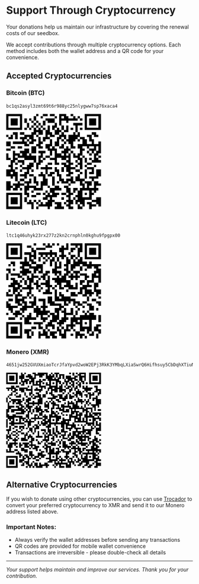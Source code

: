 # Support Through Cryptocurrency

Your donations help us maintain our infrastructure by covering the renewal costs of our seedbox.

We accept contributions through multiple cryptocurrency options. Each method includes both the wallet address and a QR code for your convenience.

## Accepted Cryptocurrencies

### Bitcoin (BTC)

```
bc1qs2asyl3zmt69t6r988yc25nlygww7sp76xaca4
```

![Bitcoin QR Code](https://github.com/GOG-Games-com/wallet-addresses/blob/main/images/bitcoin.png)

### Litecoin (LTC)

```
ltc1q46uhyk23rx277z2kn2crnphln0kghu9fpgpx00
```

![Litcoin QR Code](https://github.com/GOG-Games-com/wallet-addresses/blob/main/images/litecoin)

### Monero (XMR)

```
4651jw252GVUXmiaoTcrJfaYpvd2woW2EPj3RkK3YMbqLXiaSwrQ6Hifhsuy5CbDqhXTiuNdE7ozRG9qLEwSvwhUE55jviQ
```

![Monero QR Code](https://github.com/GOG-Games-com/wallet-addresses/blob/main/images/monero.png)

## Alternative Cryptocurrencies

If you wish to donate using other cryptocurrencies, you can use [Trocador](https://trocador.app) to convert your preferred cryptocurrency to XMR and send it to our Monero address listed above.

### Important Notes:

- Always verify the wallet addresses before sending any transactions
- QR codes are provided for mobile wallet convenience
- Transactions are irreversible - please double-check all details

---

_Your support helps maintain and improve our services. Thank you for your contribution._
